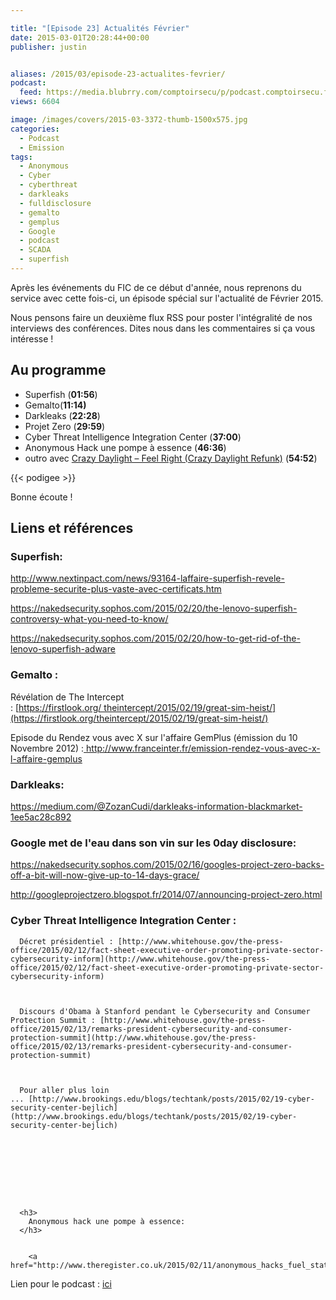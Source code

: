 ```yaml
---

title: "[Episode 23] Actualités Février"
date: 2015-03-01T20:28:44+00:00
publisher: justin


aliases: /2015/03/episode-23-actualites-fevrier/
podcast:
  feed: https://media.blubrry.com/comptoirsecu/p/podcast.comptoirsecu.fr/CSEC.EP23.2015-03-01.ACTU_FEV2015.mp3
views: 6604

image: /images/covers/2015-03-3372-thumb-1500x575.jpg
categories:
  - Podcast
  - Emission
tags:
  - Anonymous
  - Cyber
  - cyberthreat
  - darkleaks
  - fulldisclosure
  - gemalto
  - gemplus
  - Google
  - podcast
  - SCADA
  - superfish
---
```



Après les événements du FIC de ce début d'année, nous reprenons du service avec cette fois-ci, un épisode spécial sur l'actualité de Février 2015.

Nous pensons faire un deuxième flux RSS pour poster l'intégralité de nos interviews des conférences. Dites nous dans les commentaires si ça vous intéresse !

## Au programme

  * Superfish (**01:56**)
  * Gemalto(**11:14)**
  * Darkleaks (**22:28**)
  * Projet Zero (**29:59**)
  * Cyber Threat Intelligence Integration Center (**37:00**)
  * Anonymous Hack une pompe à essence (**46:36**)
  * outro avec [Crazy Daylight – Feel Right (Crazy Daylight Refunk)](https://soundcloud.com/crazy-daylight/feel-right-crazy-daylight-refunkdl-it-like-it-aint-no-thang) (**54:52**)





  {{< podigee >}}




Bonne écoute !

## Liens et références

### Superfish:


  <a href="http://www.nextinpact.com/news/93164-laffaire-superfish-revele-probleme-securite-plus-vaste-avec-certificats.htm">http://www.nextinpact.com/news/93164-laffaire-superfish-revele-probleme-securite-plus-vaste-avec-certificats.htm</a>



  <a href="https://nakedsecurity.sophos.com/2015/02/20/the-lenovo-superfish-controversy-what-you-need-to-know/">https://nakedsecurity.sophos.com/2015/02/20/the-lenovo-superfish-controversy-what-you-need-to-know/</a>



  <a href="https://nakedsecurity.sophos.com/2015/02/20/how-to-get-rid-of-the-lenovo-superfish-adware">https://nakedsecurity.sophos.com/2015/02/20/how-to-get-rid-of-the-lenovo-superfish-adware</a>


### Gemalto :


  Révélation de The Intercept : [https://firstlook.org/ theintercept/2015/02/19/great-sim-heist/](https://firstlook.org/theintercept/2015/02/19/great-sim-heist/)



  Episode du Rendez vous avec X sur l'affaire GemPlus (émission du 10 Novembre 2012) :<a href="%20http://www.franceinter.fr/emission-rendez-vous-avec-x-l-affaire-gemplus"> http://www.franceinter.fr/emission-rendez-vous-avec-x-l-affaire-gemplus</a>


### Darkleaks:

<https://medium.com/@ZozanCudi/darkleaks-information-blackmarket-1ee5ac28c892>

### Google met de l'eau dans son vin sur les 0day disclosure:


  <a href="https://nakedsecurity.sophos.com/2015/02/16/googles-project-zero-backs-off-a-bit-will-now-give-up-to-14-days-grace/">https://nakedsecurity.sophos.com/2015/02/16/googles-project-zero-backs-off-a-bit-will-now-give-up-to-14-days-grace/</a>



  <a href="http://googleprojectzero.blogspot.fr/2014/07/announcing-project-zero.html">http://googleprojectzero.blogspot.fr/2014/07/announcing-project-zero.html</a>






  <h3>
    Cyber Threat Intelligence Integration Center :
  </h3>



      Décret présidentiel : [http://www.whitehouse.gov/the-press-office/2015/02/12/fact-sheet-executive-order-promoting-private-sector-cybersecurity-inform](http://www.whitehouse.gov/the-press-office/2015/02/12/fact-sheet-executive-order-promoting-private-sector-cybersecurity-inform)



      Discours d'Obama à Stanford pendant le Cybersecurity and Consumer Protection Summit : [http://www.whitehouse.gov/the-press-office/2015/02/13/remarks-president-cybersecurity-and-consumer-protection-summit](http://www.whitehouse.gov/the-press-office/2015/02/13/remarks-president-cybersecurity-and-consumer-protection-summit)



      Pour aller plus loin ... [http://www.brookings.edu/blogs/techtank/posts/2015/02/19-cyber-security-center-bejlich](http://www.brookings.edu/blogs/techtank/posts/2015/02/19-cyber-security-center-bejlich)









      <h3>
        Anonymous hack une pompe à essence:
      </h3>


        <a href="http://www.theregister.co.uk/2015/02/11/anonymous_hacks_fuel_station_monitoring_system/">http://www.theregister.co.uk/2015/02/11/anonymous_hacks_fuel_station_monitoring_system/</a>





Lien pour le podcast : [ici](https://media.blubrry.com/comptoirsecu/p/podcast.comptoirsecu.fr/CSEC.EP23.2015-03-01.ACTU_FEV2015.mp3)
